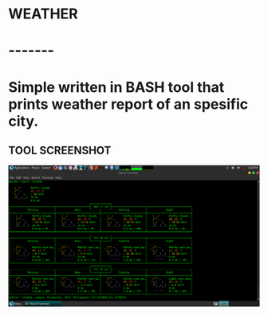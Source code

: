 # WEATHER
# -------
# Simple written in BASH tool that prints weather report of an spesific city.

## TOOL SCREENSHOT
![FIRST RUN OF MY TOOL](https://github.com/mkdirlove/WEATHER/blob/master/Screenshot%20at%202020-06-17%2015-16-42.png)
